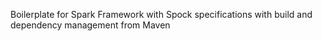 Boilerplate for Spark Framework with Spock specifications with build and dependency management from Maven
